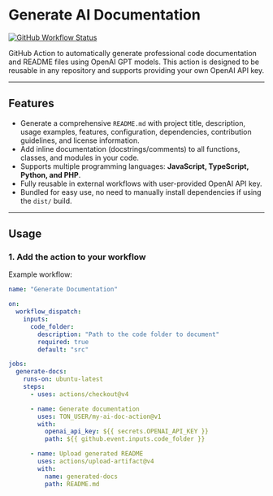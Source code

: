 # Generate AI Documentation

[![GitHub Workflow Status](https://img.shields.io/badge/status-ready-blue)](#)

GitHub Action to automatically generate professional code documentation and README files using OpenAI GPT models. This action is designed to be reusable in any repository and supports providing your own OpenAI API key.

---

## Features

- Generate a comprehensive `README.md` with project title, description, usage examples, features, configuration, dependencies, contribution guidelines, and license information.
- Add inline documentation (docstrings/comments) to all functions, classes, and modules in your code.
- Supports multiple programming languages: **JavaScript, TypeScript, Python, and PHP**.
- Fully reusable in external workflows with user-provided OpenAI API key.
- Bundled for easy use, no need to manually install dependencies if using the `dist/` build.

---

## Usage

### 1. Add the action to your workflow

Example workflow:

```yaml
name: "Generate Documentation"

on:
  workflow_dispatch:
    inputs:
      code_folder:
        description: "Path to the code folder to document"
        required: true
        default: "src"

jobs:
  generate-docs:
    runs-on: ubuntu-latest
    steps:
      - uses: actions/checkout@v4

      - name: Generate documentation
        uses: TON_USER/my-ai-doc-action@v1
        with:
          openai_api_key: ${{ secrets.OPENAI_API_KEY }}
          path: ${{ github.event.inputs.code_folder }}

      - name: Upload generated README
        uses: actions/upload-artifact@v4
        with:
          name: generated-docs
          path: README.md
